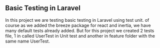 ## Basic Testing in Laravel

In this project we are testing basic testing in Laravel using test unit. of course as we added the breeze package for react and inertia, we have many default tests already added. But for this project we created 2 tests file, 1 in called UserTest in Unit test and another in feature folder with the same name UserTest.

